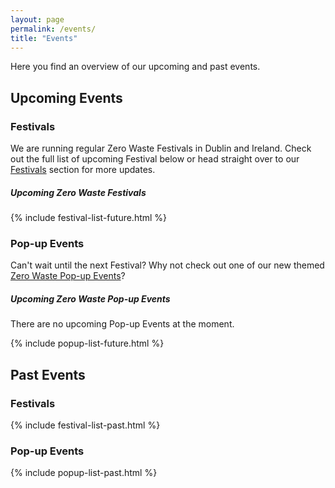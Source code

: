 ```yaml
---
layout: page
permalink: /events/
title: "Events"
---
```


Here you find an overview of our upcoming and past events.

## Upcoming Events

### Festivals

We are running regular Zero Waste Festivals in Dublin and Ireland. Check out the full list of upcoming Festival below or head straight over to our [Festivals](/festival) section for more updates.

##### Upcoming Zero Waste Festivals

{% include festival-list-future.html %}

### Pop-up Events

Can't wait until the next Festival? Why not check out one of our new themed [Zero Waste Pop-up Events](/pop-up)? 

##### Upcoming Zero Waste Pop-up Events

There are no upcoming Pop-up Events at the moment. 

{% include popup-list-future.html %}



## Past Events

### Festivals

{% include festival-list-past.html %}


### Pop-up Events

{% include popup-list-past.html %}
